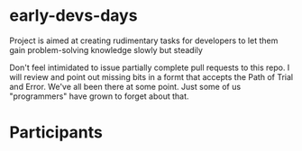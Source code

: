 # early-devs-days
Project is aimed at creating rudimentary tasks for developers to let them gain problem-solving knowledge slowly but steadily

Don't feel intimidated to issue partially complete pull requests to this repo. I will review and point out missing bits in a formt that accepts the Path of Trial and Error. We've all been there at some point. Just some of us "programmers" have grown to forget about that.

# Participants
